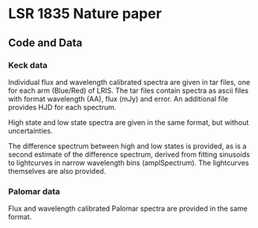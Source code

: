 # LSR 1835 Nature paper
## Code and Data

### Keck data
Individual flux and wavelength calibrated spectra are given in tar files, one for each arm (Blue/Red)
of LRIS. The tar files contain spectra as ascii files with format
wavelength (AA), flux (mJy) and error. An additional file provides HJD
for each spectrum.

High state and low state spectra are given in the same format, but without uncertainties.

The difference spectrum between high and low states is provided, as is
a second estimate of the difference spectrum, derived from fitting sinusoids
to lightcurves in narrow wavelength bins (amplSpectrum). The lightcurves themselves
are also provided.

### Palomar data
Flux and wavelength calibrated Palomar spectra are provided in the same format.